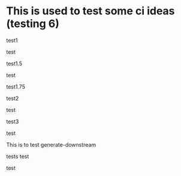 # This is used to test some ci ideas (testing 6)

test1

test

test1.5

test

test1.75

test2

test

test3

test

This is to test generate-downstream

tests test

test
